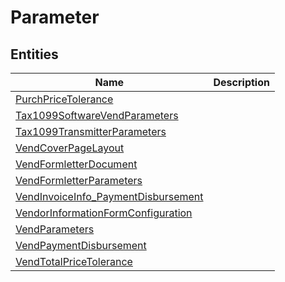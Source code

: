 
# Parameter


## Entities

|Name|Description|
|---|---|
|[PurchPriceTolerance](PurchPriceTolerance.cdm.json)||
|[Tax1099SoftwareVendParameters](Tax1099SoftwareVendParameters.cdm.json)||
|[Tax1099TransmitterParameters](Tax1099TransmitterParameters.cdm.json)||
|[VendCoverPageLayout](VendCoverPageLayout.cdm.json)||
|[VendFormletterDocument](VendFormletterDocument.cdm.json)||
|[VendFormletterParameters](VendFormletterParameters.cdm.json)||
|[VendInvoiceInfo_PaymentDisbursement](VendInvoiceInfo_PaymentDisbursement.cdm.json)||
|[VendorInformationFormConfiguration](VendorInformationFormConfiguration.cdm.json)||
|[VendParameters](VendParameters.cdm.json)||
|[VendPaymentDisbursement](VendPaymentDisbursement.cdm.json)||
|[VendTotalPriceTolerance](VendTotalPriceTolerance.cdm.json)||
